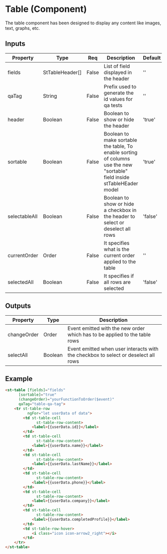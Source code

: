 # Table (Component)

   The table component has been designed to display any content like images, text, graphs, etc.

## Inputs

| Property      | Type            | Req   | Description                                                                                                              | Default |
| ------------- | --------------- | ----- | ------------------------------------------------------------------------------------------------------------------------ | ------- |
| fields        | StTableHeader[] | False | List of field displayed in the header                                                                                    | ''      |
| qaTag         | String          | False | Prefix used to generate the id values for qa tests                                                                       | ''      |
| header        | Boolean         | False | Boolean to show or hide the header                                                                                       | 'true'  |
| sortable      | Boolean         | False | Boolean to make sortable the table, To enable sorting of columns use the new "sortable" field inside stTableHEader model | 'true'  |
| selectableAll | Boolean         | False | Boolean to show or hide a checkbox in the header to select or deselect all rows                                          | 'false' |
| currentOrder  | Order           | False | It specifies what is the current order applied to the table                                                              | ''      |
| selectedAll   | Boolean         | False | It specifies if all rows are selected                                                                                    | 'false' |

## Outputs

| Property    | Type    | Description                                                                         |
| ----------- | ------- | ----------------------------------------------------------------------------------- |
| changeOrder | Order   | Event emitted with the new order which has to be applied to the table rows          |
| selectAll   | Boolean | Event emitted  when user interacts with the checkbox to select or deselect all rows |

## Example


```html
<st-table [fields]="fields"
      [sortable]="true"
      (changeOrder)="yourFunctionToOrder($event)"
      qaTag="table-qa-tag">
    <tr st-table-row
          ngFor="let userData of data">
        <td st-table-cell
              st-table-row-content>
            <label>{{userData.id}}</label>
        </td>
        <td st-table-cell
              st-table-row-content>
            <label>{{userData.name}}</label>
        </td>
        <td st-table-cell
              st-table-row-content>
            <label>{{userData.lastName}}</label>
        </td>
        <td st-table-cell
              st-table-row-content>
            <label>{{userData.phone}}</label>
        </td>
        <td st-table-cell
              st-table-row-content>
            <label>{{userData.company}}</label>
        </td>
        <td st-table-cell
              st-table-row-content>
            <label>{{userData.completedProfile}}</label>
        </td>
        <td st-table-row-hover>
            <i class="icon icon-arrow2_right"></i>
        </td>
    </tr>
</st-table>
```

